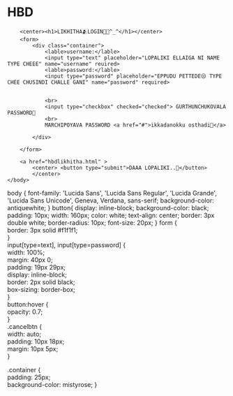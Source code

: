 # HBD
<!DOCTYPE html>
<html>
    <head>
        <meta name="viewport" content="width=device-width, initial-scale=1">
        <link rel="stylesheet" href="style.css">
        <title>LOGIN PAGE </title>
    </head>
    <body>
       
        <center><h1>LIKHITHA🫂LOGIN🫰😘^_^</h1></center>
        <form>
            <div class="container">
                <lable>username:</lable>
                <input type="text" placeholder="LOPALIKI ELLAIGA NI NAME TYPE CHEEE" name="username" reuired>
                <lable>password:</lable>
                <input type="password" placeholder="EPPUDU PETTEDE😒 TYPE CHEE CHUSINDI CHALLE GANI" name="password" required>
                
                    
                <br>
                <input type="checkbox" checked="checked"> GURTHUNCHUKOVALA PASSWORD🫤
                <br>
                MARCHIPOYAVA PASSWORD <a href="#">ikkadanokku osthadi🤦</a>

            </div>

        </form>
        
        <a href="hbdlikhitha.html" >
            <center> <button type="submit">DAAA LOPALIKI..🫴</button>
            </center>
    </body>
</html>

body {
    font-family: 'Lucida Sans', 'Lucida Sans Regular', 'Lucida Grande', 'Lucida Sans Unicode', Geneva, Verdana, sans-serif;
    background-color: antiquewhite;
}
button{
    display: inline-block;
    background-color: black;
    padding: 10px;
    width: 160px;
    color: white;
    text-align: center;
    border: 3px double white;
    border-radius: 10px;
    font-size: 20px;
}
form {   
border: 3px solid #f1f1f1;   
}   
input[type=text], input[type=password] {   
width: 100%;   
margin: 40px 0;  
padding: 19px 29px;   
display: inline-block;   
border: 2px solid black;   
box-sizing: border-box;   
}  
button:hover {   
opacity: 0.7;   
}   
.cancelbtn {   
width: auto;   
padding: 10px 18px;  
margin: 10px 5px;  
}   


.container {   
padding: 25px;   
background-color: mistyrose;
}
